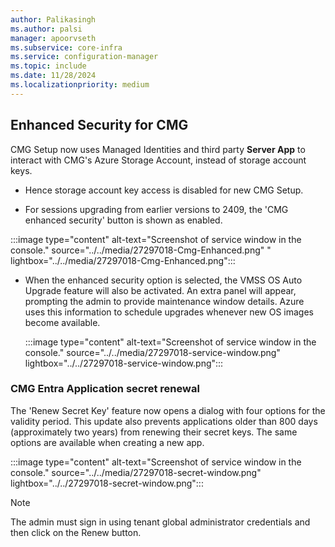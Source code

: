 ```yaml
---
author: Palikasingh
ms.author: palsi
manager: apoorvseth
ms.subservice: core-infra
ms.service: configuration-manager
ms.topic: include
ms.date: 11/28/2024
ms.localizationpriority: medium
---
```



## <a name="bkmk_CMGSecurity"></a>Enhanced Security for CMG


CMG Setup now uses Managed Identities and third party **Server App** to interact with CMG's Azure Storage Account, instead of storage account keys.
 - Hence storage account key access is disabled for new CMG Setup.

 - 	For sessions upgrading from earlier versions to 2409, the 'CMG enhanced security' button is shown as enabled.
   
   :::image type="content" alt-text="Screenshot of service window in the console." source="../../media/27297018-Cmg-Enhanced.png" " lightbox="../../media/27297018-Cmg-Enhanced.png":::
    
 - When the enhanced security option is selected, the VMSS OS Auto Upgrade feature will also be activated. An extra panel will appear, prompting the admin to provide maintenance window details. Azure uses this information to schedule upgrades whenever new OS images become available.

   :::image type="content" alt-text="Screenshot of service window in the console." source="../../media/27297018-service-window.png" lightbox="../../27297018-service-window.png":::


### CMG Entra Application secret renewal

The 'Renew Secret Key' feature now opens a dialog with four options for the validity period. This update also prevents applications older than 800 days (approximately two years) from renewing their secret keys. The same options are available when creating a new app.

   :::image type="content" alt-text="Screenshot of service window in the console." source="../../media/27297018-secret-window.png" lightbox="../../27297018-secret-window.png":::

>[!NOTE]
>The admin must sign in using tenant global administrator credentials and then click on the Renew button.

